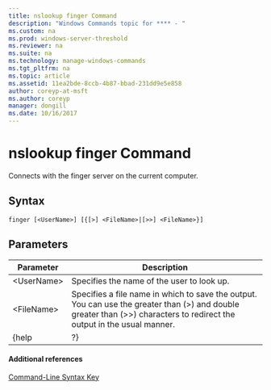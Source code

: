 ```yaml
---
title: nslookup finger Command
description: "Windows Commands topic for **** - "
ms.custom: na
ms.prod: windows-server-threshold
ms.reviewer: na
ms.suite: na
ms.technology: manage-windows-commands
ms.tgt_pltfrm: na
ms.topic: article
ms.assetid: 11ea2bde-8ccb-4b87-bbad-231dd9e5e858
author: coreyp-at-msft
ms.author: coreyp
manager: dongill
ms.date: 10/16/2017
---
```


# nslookup finger Command



Connects with the finger server on the current computer.

## Syntax

```
finger [<UserName>] [{[>] <FileName>|[>>] <FileName>}]
```

## Parameters

|Parameter|Description|
|---------|-----------|
|\<UserName>|Specifies the name of the user to look up.|
|\<FileName>|Specifies a file name in which to save the output. You can use the greater than (>) and double greater than (>>) characters to redirect the output in the usual manner.|
|{help | ?}|Displays a short summary of **nslookup** subcommands.|

#### Additional references

[Command-Line Syntax Key](command-line-syntax-key.md)